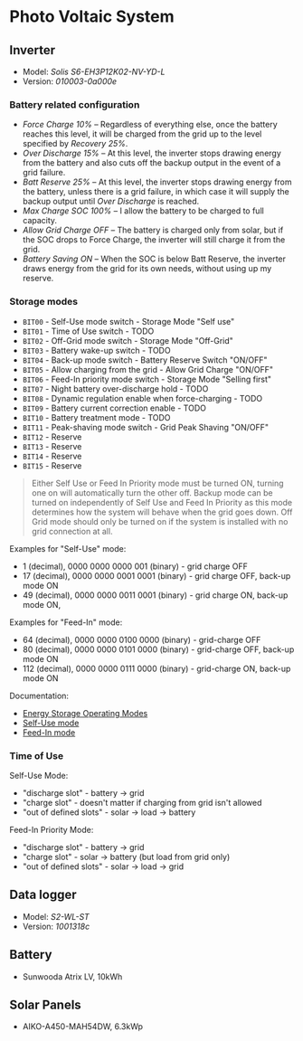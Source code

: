 # Photo Voltaic System

## Inverter

* Model: *Solis S6-EH3P12K02-NV-YD-L*
* Version: *010003-0a000e*

### Battery related configuration

* *Force Charge 10%* – Regardless of everything else, once the battery reaches this level, it will be charged from the grid up to the level specified by *Recovery 25%*.
* *Over Discharge 15%* – At this level, the inverter stops drawing energy from the battery and also cuts off the backup output in the event of a grid failure.
* *Batt Reserve 25%* – At this level, the inverter stops drawing energy from the battery, unless there is a grid failure, in which case it will supply the backup output until *Over Discharge* is reached.
* *Max Charge SOC 100%* – I allow the battery to be charged to full capacity.
* *Allow Grid Charge OFF* – The battery is charged only from solar, but if the SOC drops to Force Charge, the inverter will still charge it from the grid.
* *Battery Saving ON* – When the SOC is below Batt Reserve, the inverter draws energy from the grid for its own needs, without using up my reserve.

### Storage modes

* `BIT00` - Self-Use mode switch - Storage Mode "Self use"
* `BIT01` - Time of Use switch - TODO
* `BIT02` - Off-Grid mode switch - Storage Mode "Off-Grid"
* `BIT03` - Battery wake-up switch - TODO
* `BIT04` - Back-up mode switch - Battery Reserve Switch "ON/OFF"
* `BIT05` - Allow charging from the grid - Allow Grid Charge "ON/OFF"
* `BIT06` - Feed-In priority mode switch - Storage Mode "Selling first"
* `BIT07` - Night battery over-discharge hold - TODO
* `BIT08` - Dynamic regulation enable when force-charging - TODO
* `BIT09` - Battery current correction enable - TODO
* `BIT10` - Battery treatment mode - TODO
* `BIT11` - Peak-shaving mode switch - Grid Peak Shaving "ON/OFF"
* `BIT12` - Reserve
* `BIT13` - Reserve
* `BIT14` - Reserve
* `BIT15` - Reserve  

> Either Self Use or Feed In Priority mode must be turned ON, turning one on will automatically turn the other off. Backup mode can be turned on independently of Self Use and Feed In Priority as this mode determines how the system will behave when the grid goes down. Off Grid mode should only be turned on if the system is installed with no grid connection at all.

Examples for "Self-Use" mode:

* 1 (decimal), 0000 0000 0000 001 (binary) - grid charge OFF
* 17 (decimal), 0000 0000 0001 0001 (binary) - grid charge OFF, back-up mode ON
* 49 (decimal), 0000 0000 0011 0001 (binary) - grid charge ON, back-up mode ON,

Examples for "Feed-In" mode:

* 64 (decimal), 0000 0000 0100 0000 (binary) - grid-charge OFF
* 80 (decimal), 0000 0000 0101 0000 (binary) - grid-charge OFF, back-up mode ON
* 112 (decimal), 0000 0000 0111 0000 (binary) - grid-charge ON, back-up mode ON

Documentation:

* [Energy Storage Operating Modes](https://usservice.solisinverters.com/support/solutions/articles/73000560490-energy-storage-operating-modes)
* [Self-Use mode](https://usservice.solisinverters.com/support/solutions/articles/73000558744-11-of-20-energy-storage-operating-modes-self-use)
* [Feed-In mode](https://usservice.solisinverters.com/support/solutions/articles/73000558755-12-of-20-energy-storage-operating-modes-feed-in-priority)

### Time of Use

Self-Use Mode:

* "discharge slot" - battery -> grid
* "charge slot" - doesn't matter if charging from grid isn't allowed
* "out of defined slots" - solar -> load -> battery

Feed-In Priority Mode:

* "discharge slot" - battery -> grid
* "charge slot" - solar -> battery (but load from grid only)
* "out of defined slots" - solar -> load -> grid

## Data logger

* Model: *S2-WL-ST*
* Version: *1001318c*

## Battery

* Sunwooda Atrix LV, 10kWh

## Solar Panels

* AIKO-A450-MAH54DW, 6.3kWp
